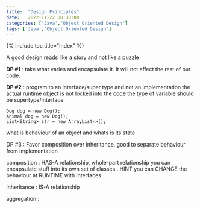 ```yaml
---
title:  "Design Principles"
date:   2022-11-22 08:30:00
categories: ['Java',"Object Oriented Design"]
tags: ['Java',"Object Oriented Design"]
---
```


{% include toc title="Index" %}

A good design reads like a story and not like a puzzle

**DP #1** : take what varies and encapsulate it. It will not affect the rest of
our code.

**DP #2** : program to an interface/super type and not an implementation
the actual runtime object is not locked into the code
the type of variable should be supertype/interface

    Dog dog = new Dog();
    Animal dog = new Dog();
    List<String> str = new ArrayList<>();

what is behaviour of an object and whats is its state

DP #3 : Favor composition over inheritance. good to separate behaviour from
implementation

composition : HAS-A relationship, whole-part relationship
you can encapsulate stuff into its own set of classes . HINT
you can CHANGE the behaviour at RUNTIME with interfaces

inheritance : IS-A relationship

aggregation : 

